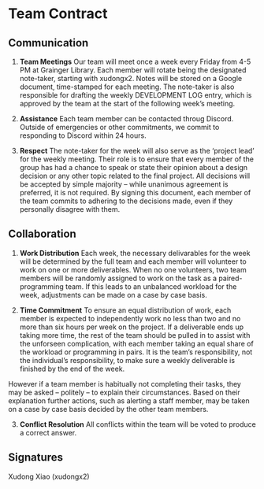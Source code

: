 # Team Contract

## Communication
1. **Team Meetings** Our team will meet once a week every Friday from 4-5 PM at Grainger Library. Each member will rotate being the designated note-taker, starting with xudongx2. Notes will be stored on a Google document, time-stamped for each meeting. The note-taker is also responsible for drafting the weekly DEVELOPMENT LOG entry, which is approved by the team at the start of the following week’s meeting.

2. **Assistance** Each team member can be contacted throug Discord. Outside of emergencies or other commitments, we commit to responding to Discord within 24 hours.

3. **Respect** The note-taker for the week will also serve as the ‘project lead’ for the weekly meeting. Their role is to ensure that every member of the group has had a chance to speak or state their opinion about a design decision or any other topic related to the final project. All decisions will be accepted by simple majority – while unanimous agreement is preferred, it is not required. By signing this document, each member of the team commits to adhering to the decisions made, even if they personally disagree with them.

## Collaboration

1. **Work Distribution** Each week, the necessary delivarables for the week will be determined by the full team and each member will volunteer to work on one or more deliverables. When no one volunteers, two team members will be randomly assigned to work on the task as a paired-programming team. If this leads to an unbalanced workload for the week, adjustments can be made on a case by case basis.

2. **Time Commitment** To ensure an equal distribution of work, each member is expected to independently work no less than two and no more than six hours per week on the project. If a deliverable ends up taking more time, the rest of the team should be pulled in to assist with the unforseen complication, with each member taking an equal share of the workload or programming in pairs. It is the team’s responsibility, not the individual’s responsibility, to make sure a weekly deliverable is finished by the end of the week.

However if a team member is habitually not completing their tasks, they may be asked – politely – to explain their circumstances. Based on their explanation further actions, such as alerting a staff member, may be taken on a case by case basis decided by the other team members.

3. **Conflict Resolution** All conflicts within the team will be voted to produce a correct answer.

## Signatures

Xudong Xiao (xudongx2)